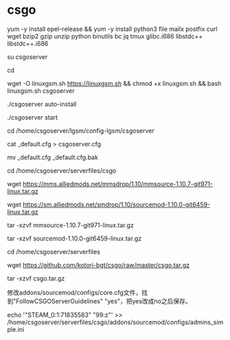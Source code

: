 # csgo
yum -y install epel-release && yum -y install python3 file mailx postfix curl wget bzip2 gzip unzip python binutils bc jq tmux glibc.i686 libstdc++ libstdc++.i686

su csgoserver

cd

wget -O linuxgsm.sh https://linuxgsm.sh && chmod +x linuxgsm.sh && bash linuxgsm.sh csgoserver

./csgoserver auto-install

./csgoserver start

cd /home/csgoserver/lgsm/config-lgsm/csgoserver

cat _default.cfg > csgoserver.cfg

mv _default.cfg _default.cfg.bak

cd /home/csgoserver/serverfiles/csgo

wget https://mms.alliedmods.net/mmsdrop/1.10/mmsource-1.10.7-git971-linux.tar.gz

wget https://sm.alliedmods.net/smdrop/1.10/sourcemod-1.10.0-git6459-linux.tar.gz

tar -xzvf mmsource-1.10.7-git971-linux.tar.gz

tar -xzvf sourcemod-1.10.0-git6459-linux.tar.gz

cd /home/csgoserver/serverfiles

wget https://github.com/kotori-bgt/csgo/raw/master/csgo.tar.gz

tar -xzvf csgo.tar.gz

修改addons/sourcemod/configs/core.cfg文件，找到"FollowCSGOServerGuidelines" "yes"，把yes改成no之后保存。

echo '"STEAM_0:1:71835583" "99:z"' >> /home/csgoserver/serverfiles/csgo/addons/sourcemod/configs/admins_simple.ini
